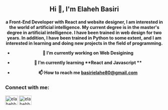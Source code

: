 <h2 align="center">Hi 👋, I'm Elaheh Basiri</h2>
<h4 align="center">a Front-End  Developer with React and website designer, I am interested in the world of artificial intelligence. My current degree is in the master's degree in artificial intelligence. I have been trained in web design for two years. In addition, I have been trained in Python to some extent, and I am interested in learning and doing new projects in the field of programming.

- 🔭 I’m currently working on **Web Desigining**

- 🌱 I’m currently learning **React and Javascript **


- 📫 How to reach me **basirielahe80@gmail.com**


<h3 align="left">Connect with me:</h3>
<p align="left">
<a href="https://linkedin.com/in/Elaheh Basiri" target="blank"><img align="center" src="https://raw.githubusercontent.com/rahuldkjain/github-profile-readme-generator/master/src/images/icons/Social/linked-in-alt.svg" alt="elahehbasiri" height="30" width="40" /></a>
<a href="https://instagram.com/elahehbsiri" target="blank"><img align="center" src="https://raw.githubusercontent.com/rahuldkjain/github-profile-readme-generator/master/src/images/icons/Social/instagram.svg" alt="elahehbsiri" height="30" width="40" /></a>
</p>




